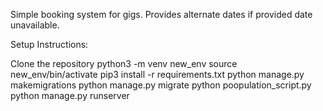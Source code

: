 Simple booking system for gigs.
Provides alternate dates if provided date unavailable.

Setup Instructions:

Clone the repository
python3 -m venv new_env
source new_env/bin/activate
pip3 install -r requirements.txt
python manage.py makemigrations
python manage.py migrate
python poopulation_script.py
python manage.py runserver
